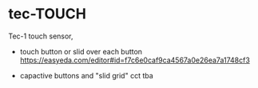 # tec-TOUCH
Tec-1 touch sensor, 
* touch button or slid over each button
https://easyeda.com/editor#id=f7c6e0caf9ca4567a0e26ea7a1748cf3

* capactive buttons and "slid grid" 
cct tba 
